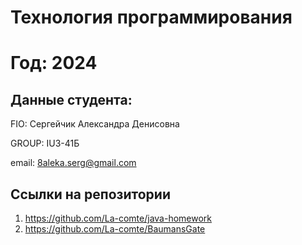 # Технология программирования
# Год: 2024

## Данные студента:

FIO: Сергейчик Александра Денисовна

GROUP: IU3-41Б

email: 8aleka.serg@gmail.com

## Ссылки на репозитории

1. https://github.com/La-comte/java-homework
2. https://github.com/La-comte/BaumansGate

